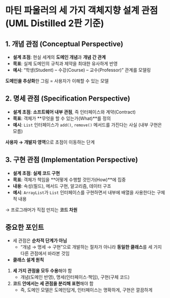 # 마틴 파울러의 세 가지 객체지향 설계 관점 (UML Distilled 2판 기준)

## 1. 개념 관점 (Conceptual Perspective)

- **설계 초점**: 현실 세계의 **도메인 개념**과 **개념 간 관계**
- **목표**: 실제 도메인의 규칙과 제약을 최대한 유사하게 반영
- **예시**: “학생(Student) – 수강(Course) – 교수(Professor)” 관계를 모델링

**도메인을 추상화**한 그림 = 사용자가 이해할 수 있는 모델

## 2. 명세 관점 (Specification Perspective)

- **설계 초점**: **소프트웨어 내부 관점**, 즉 인터페이스와 계약(Contract)
- **목표**: 객체가 **무엇을 할 수 있는가(What)**를 정의
- **예시**: `List` 인터페이스가 `add()`, `remove()` 메서드를 가진다는 사실 (내부 구현은 모름)

**사용자 → 개발자 영역**으로 초점이 이동하는 단계

## 3. 구현 관점 (Implementation Perspective)

- **설계 초점**: **실제 코드 구현**
- **목표**: 객체가 책임을 **어떻게 수행할 것인가(How)**에 집중
- **내용**: 속성(필드), 메서드 구현, 알고리즘, 데이터 구조
- **예시**: `ArrayList`가 `List` 인터페이스를 구현하면서 내부에 배열을 사용한다는 구체적 내용

→ 프로그래머가 직접 만지는 **코드 차원**

## 중요한 포인트

- 세 관점은 **순차적 단계가 아님**
    - “개념 → 명세 → 구현”으로 개발하는 절차가 아니라 **동일한 클래스**를 세 가지 다른 관점에서 바라본 것임
- **클래스 설계 원칙**

<aside>

1. **세 가지 관점을 모두 수용**해야 함
    - 개념(도메인 반영), 명세(인터페이스·책임), 구현(구체 코드)
2. **코드 안에서는 세 관점을 분리해 표현**해야 함
    - 즉, 도메인 모델은 도메인답게, 인터페이스는 명확하게, 구현은 깔끔하게
</aside>
